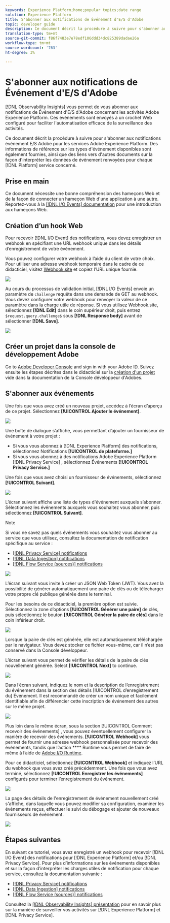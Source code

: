 ```yaml
---
keywords: Experience Platform;home;popular topics;date range
solution: Experience Platform
title: S'abonner aux notifications de Événement d'E/S d'Adobe
topic: developer guide
description: Ce document décrit la procédure à suivre pour s'abonner aux notifications événement E/S Adobe pour les services Adobe Experience Platform. Des informations de référence sur les types d'événement disponibles sont également fournies, ainsi que des liens vers d'autres documents sur la façon d'interpréter les données de événement renvoyées pour chaque service [!DNL Platform] applicable.
translation-type: tm+mt
source-git-commit: f86f7483e7e78edf106ddd34dc825389dadae26a
workflow-type: tm+mt
source-wordcount: '763'
ht-degree: 3%

---
```



# S&#39;abonner aux notifications de Événement d&#39;E/S d&#39;Adobe

[!DNL Observability Insights] vous permet de vous abonner aux notifications de Événement d&#39;E/S d&#39;Adobe concernant les activités Adobe Experience Platform. Ces événements sont envoyés à un crochet Web configuré pour faciliter l&#39;automatisation efficace de la surveillance des activités.

Ce document décrit la procédure à suivre pour s&#39;abonner aux notifications événement E/S Adobe pour les services Adobe Experience Platform. Des informations de référence sur les types d&#39;événement disponibles sont également fournies, ainsi que des liens vers d&#39;autres documents sur la façon d&#39;interpréter les données de événement renvoyées pour chaque [!DNL Platform] service concerné.

## Prise en main

Ce document nécessite une bonne compréhension des hameçons Web et de la façon de connecter un hameçon Web d&#39;une application à une autre. Reportez-vous à la [[!DNL I/O Events] documentation](https://www.adobe.io/apis/experienceplatform/events/docs.html#!adobedocs/adobeio-events/master/intro/webhook_docs_intro.md) pour une introduction aux hameçons Web.

## Création d’un hook Web

Pour recevoir [!DNL I/O Event] des notifications, vous devez enregistrer un webhook en spécifiant une URL webhook unique dans les détails d’enregistrement de votre événement.

Vous pouvez configurer votre webhook à l’aide du client de votre choix. Pour utiliser une adresse webhook temporaire dans le cadre de ce didacticiel, visitez [Webhook.site](https://webhook.site/) et copiez l’URL unique fournie.

![](../images/notifications/webhook-url.png)

Au cours du processus de validation initial, [!DNL I/O Events] envoie un paramètre de `challenge` requête dans une demande de GET au webhook. Vous devez configurer votre webhook pour renvoyer la valeur de ce paramètre dans la charge utile de réponse. Si vous utilisez Webhook.site, sélectionnez **[!DNL Edit]** dans le coin supérieur droit, puis entrez `$request.query.challenge$` sous **[!DNL Response body]** avant de sélectionner **[!DNL Save]**.

![](../images/notifications/response-challenge.png)

## Créer un projet dans la console de développement Adobe

Go to [Adobe Developer Console](https://www.adobe.com/go/devs_console_ui_fr) and sign in with your Adobe ID. Suivez ensuite les étapes décrites dans le didacticiel sur la [création d&#39;un projet](https://www.adobe.io/apis/experienceplatform/console/docs.html#!AdobeDocs/adobeio-console/master/projects-empty.md) vide dans la documentation de la Console développeur d&#39;Adobes.

## S&#39;abonner aux événements

Une fois que vous avez créé un nouveau projet, accédez à l’écran d’aperçu de ce projet. Sélectionnez **[!UICONTROL Ajouter le événement]**.

![](../images/notifications/add-event-button.png)

Une boîte de dialogue s’affiche, vous permettant d’ajouter un fournisseur de événement à votre projet :

* Si vous vous abonnez à [!DNL Experience Platform] des notifications, sélectionnez Notifications **[!UICONTROL de plateforme.]**
* Si vous vous abonnez à des notifications Adobe Experience Platform [!DNL Privacy Service] , sélectionnez Événements **[!UICONTROL Privacy Service.]**

Une fois que vous avez choisi un fournisseur de événements, sélectionnez **[!UICONTROL Suivant]**.

![](../images/notifications/event-provider.png)

L’écran suivant affiche une liste de types d&#39;événement auxquels s’abonner. Sélectionnez les événements auxquels vous souhaitez vous abonner, puis sélectionnez **[!UICONTROL Suivant]**.

>[!NOTE]
>
>Si vous ne savez pas quels événements vous souhaitez vous abonner au service que vous utilisez, consultez la documentation de notification spécifique au service :
>
>* [[!DNL Privacy Service] notifications](../../privacy-service/privacy-events.md)
>* [[!DNL Data Ingestion] notifications](../../ingestion/quality/subscribe-events.md)
>* [[!DNL Flow Service (sources)] notifications](../../sources/notifications.md)


![](../images/notifications/choose-event-subscriptions.png)

L’écran suivant vous invite à créer un JSON Web Token (JWT). Vous avez la possibilité de générer automatiquement une paire de clés ou de télécharger votre propre clé publique générée dans le terminal.

Pour les besoins de ce didacticiel, la première option est suivie. Sélectionnez la zone d’options **[!UICONTROL Générer une paire]** de clés, puis sélectionnez le bouton **[!UICONTROL Générer la paire de clés]** dans le coin inférieur droit.

![](../images/notifications/generate-keypair.png)

Lorsque la paire de clés est générée, elle est automatiquement téléchargée par le navigateur. Vous devez stocker ce fichier vous-même, car il n’est pas conservé dans la Console développeur.

L’écran suivant vous permet de vérifier les détails de la paire de clés nouvellement générée. Select **[!UICONTROL Next]** to continue.

![](../images/notifications/keypair-generated.png)

Dans l’écran suivant, indiquez le nom et la description de l’enregistrement du événement dans la section des détails [!UICONTROL d’enregistrement du] Événement. Il est recommandé de créer un nom unique et facilement identifiable afin de différencier cette inscription de événement des autres sur le même projet.

![](../images/notifications/registration-details.png)

Plus loin dans le même écran, sous la section [!UICONTROL Comment recevoir des événements] , vous pouvez éventuellement configurer la manière de recevoir des événements. **[!UICONTROL Webhook]** vous permet de fournir une adresse webhook personnalisée pour recevoir des événements, tandis que l’action **** Runtime vous permet de faire de même à l’aide de [Adobe I/O Runtime](https://www.adobe.io/apis/experienceplatform/runtime/docs.html).

Pour ce didacticiel, sélectionnez **[!UICONTROL Webhook]** et indiquez l’URL du webhook que vous avez créé précédemment. Une fois que vous avez terminé, sélectionnez **[!UICONTROL Enregistrer les événements]** configurés pour terminer l’enregistrement du événement.

![](../images/notifications/receive-events.png)

La page des détails de l&#39;enregistrement de événement nouvellement créé s&#39;affiche, dans laquelle vous pouvez modifier sa configuration, examiner les événements reçus, effectuer le suivi du débogage et ajouter de nouveaux fournisseurs de événement.

![](../images/notifications/registration-complete.png)

## Étapes suivantes

En suivant ce tutoriel, vous avez enregistré un webhook pour recevoir [!DNL I/O Event] des notifications pour [!DNL Experience Platform] et/ou [!DNL Privacy Service]. Pour plus d’informations sur les événements disponibles et sur la façon d’interpréter les charges utiles de notification pour chaque service, consultez la documentation suivante :

* [[!DNL Privacy Service] notifications](../../privacy-service/privacy-events.md)
* [[!DNL Data Ingestion] notifications](../../ingestion/quality/subscribe-events.md)
* [[!DNL Flow Service (sources)] notifications](../../sources/notifications.md)

Consultez la [[!DNL Observability Insights] présentation](../home.md) pour en savoir plus sur la manière de surveiller vos activités sur [!DNL Experience Platform] et [!DNL Privacy Service].